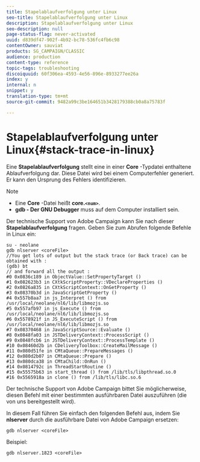 ```yaml
---
title: Stapelablaufverfolgung unter Linux
seo-title: Stapelablaufverfolgung unter Linux
description: Stapelablaufverfolgung unter Linux
seo-description: null
page-status-flag: never-activated
uuid: d839df47-902f-4b92-bc78-536fc4fb6c98
contentOwner: sauviat
products: SG_CAMPAIGN/CLASSIC
audience: production
content-type: reference
topic-tags: troubleshooting
discoiquuid: 60f306ea-4593-4e56-896e-8933277ee26a
index: y
internal: n
snippet: y
translation-type: tm+mt
source-git-commit: 9482a99c3be164651b3428179388cb0a8a75783f

---
```



# Stapelablaufverfolgung unter Linux{#stack-trace-in-linux}

Eine **Stapelablaufverfolgung** stellt eine in einer **Core** -Typdatei enthaltene Ablaufverfolgung dar. Diese Datei wird bei einem Computerfehler generiert. Er kann den Ursprung des Fehlers identifizieren.

>[!NOTE]
>
>* Eine **Core** -Datei heißt **core.`<num>`**.
>* **gdb - Der GNU Debugger** muss auf dem Computer installiert sein.
>



Der technische Support von Adobe Campaign kann Sie nach dieser **Stapelablaufverfolgung** fragen. Geben Sie zum Abrufen folgende Befehle in Linux ein:

```
su - neolane
gdb nlserver <coreFile>
//You get lots of output but the stack trace (or Back trace) can be obtained with : 
(gdb) bt
// and forward all the output : 
#0 0x0836c189 in ObjectValue::SetPropertyTarget ()
#1 0x082623b3 in CXtkScriptProperty::VDeclareProperties ()
#2 0x0826a835 in CXtkScriptContext::OnGetProperty ()
#3 0x08370b3d in JavaScriptGetProperty ()
#4 0x557b8aa7 in js_Interpret () from /usr/local/neolane/nl6/lib/libmozjs.so
#5 0x557afb97 in js_Execute () from /usr/local/neolane/nl6/lib/libmozjs.so
#6 0x5578921f in JS_ExecuteScript () from /usr/local/neolane/nl6/lib/libmozjs.so
#7 0x08370468 in JavaScriptSource::Evaluate ()
#8 0x0848fa03 in JSTDeliveryContext::ProcessScript ()
#9 0x0848fcb6 in JSTDeliveryContext::ProcessTemplate ()
#10 0x08460d2b in CDeliveryToolbox::CreateMailMessage ()
#11 0x080d51fe in CMtaQueue::PrepareMessages ()
#12 0x080d2b07 in CMtaQueue::Prepare ()
#13 0x080dca38 in CMtaChild::OnRun ()
#14 0x0814792c in ThreadStartRoutine ()
#15 0x55575b63 in start_thread () from /lib/tls/libpthread.so.0
#16 0x5565918a in clone () from /lib/tls/libc.so.6
```

Der technische Support von Adobe Campaign bittet Sie möglicherweise, diesen Befehl mit einer bestimmten ausführbaren Datei auszuführen (die von uns bereitgestellt wird).

In diesem Fall führen Sie einfach den folgenden Befehl aus, indem Sie **nlserver** durch die ausführbare Datei von Adobe Campaign ersetzen:

```
gdb nlserver <coreFile>
```

Beispiel:

```
gdb nlserver.1823 <coreFile>
```

